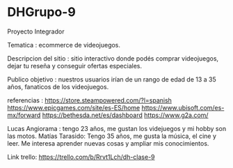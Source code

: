 # DHGrupo-9
Proyecto Integrador

Tematica : ecommerce de videojuegos.

Descripcion del sitio : sitio interactivo donde podés comprar videojuegos, dejar tu reseña y conseguir ofertas especiales.

Publico objetivo : nuestros usuarios irían de un rango de edad de 13 a 35 años, fanaticos de los videojuegos.

referencias : 
https://store.steampowered.com/?l=spanish
https://www.epicgames.com/site/es-ES/home
https://www.ubisoft.com/es-mx/forward
https://bethesda.net/es/dashboard
https://www.g2a.com/

Lucas Angiorama : tengo 23 años, me gustan los videjuegos y mi hobby son las motos. 
Matías Tarasido: Tengo 35 años, me gusta la música, el cine y leer. Me interesa aprender nuevas cosas y ampliar mis conocimientos.

Link trello: https://trello.com/b/Rrvt1Lch/dh-clase-9

